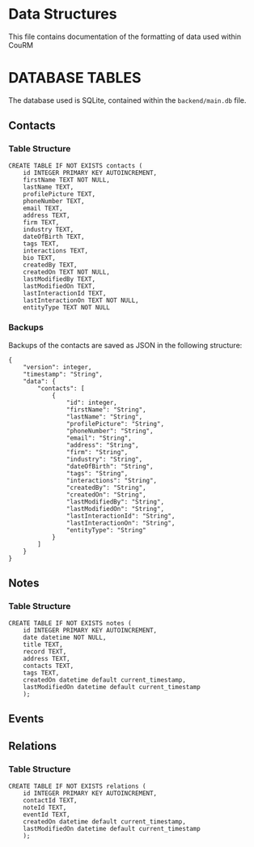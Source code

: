 # Data Structures

This file contains documentation of the formatting of data used within CouRM

# DATABASE TABLES

The database used is SQLite, contained within the `backend/main.db` file.

## Contacts

### Table Structure
```
CREATE TABLE IF NOT EXISTS contacts (
    id INTEGER PRIMARY KEY AUTOINCREMENT,
    firstName TEXT NOT NULL,
    lastName TEXT,
    profilePicture TEXT,
    phoneNumber TEXT,
    email TEXT,
    address TEXT,
    firm TEXT,
    industry TEXT,
    dateOfBirth TEXT,
    tags TEXT,
    interactions TEXT,
    bio TEXT,
    createdBy TEXT,
    createdOn TEXT NOT NULL,
    lastModifiedBy TEXT,
    lastModifiedOn TEXT,
    lastInteractionId TEXT,
    lastInteractionOn TEXT NOT NULL,
    entityType TEXT NOT NULL     
```

### Backups

Backups of the contacts are saved as JSON in the following structure:

```
{
    "version": integer,
    "timestamp": "String",
    "data": {
        "contacts": [
            {
                "id": integer,
                "firstName": "String",
                "lastName": "String",
                "profilePicture": "String",
                "phoneNumber": "String",
                "email": "String",
                "address": "String",
                "firm": "String",
                "industry": "String",
                "dateOfBirth": "String",
                "tags": "String",
                "interactions": "String",
                "createdBy": "String",
                "createdOn": "String",
                "lastModifiedBy": "String",
                "lastModifiedOn": "String",
                "lastInteractionId": "String",
                "lastInteractionOn": "String",
                "entityType": "String"
            }
        ]
    }
}
```

## Notes

### Table Structure
```
CREATE TABLE IF NOT EXISTS notes (
    id INTEGER PRIMARY KEY AUTOINCREMENT,
    date datetime NOT NULL,
    title TEXT,
    record TEXT,
    address TEXT,
    contacts TEXT,
    tags TEXT,
    createdOn datetime default current_timestamp,
    lastModifiedOn datetime default current_timestamp
    );
```

## Events

## Relations

### Table Structure
```
CREATE TABLE IF NOT EXISTS relations (
    id INTEGER PRIMARY KEY AUTOINCREMENT,
    contactId TEXT,
    noteId TEXT,
    eventId TEXT,
    createdOn datetime default current_timestamp,
    lastModifiedOn datetime default current_timestamp
    );
```
